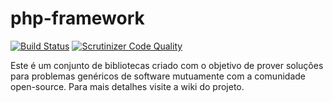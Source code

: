php-framework
=================

[![Build Status](https://travis-ci.org/Unimake/php-framework.svg?branch=master)](https://travis-ci.org/Unimake/php-framework)  [![Scrutinizer Code Quality](https://scrutinizer-ci.com/g/Unimake/php-framework/badges/quality-score.png?b=master)](https://scrutinizer-ci.com/g/Unimake/php-framework/?branch=master)

Este é um conjunto de bibliotecas criado com o objetivo de prover soluções para problemas genéricos de software mutuamente com a comunidade open-source. Para mais detalhes visite a wiki do projeto.
